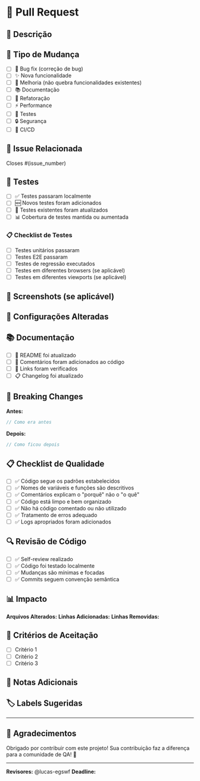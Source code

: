 # 🚀 Pull Request

## 📝 Descrição

<!-- Descreva as mudanças implementadas neste PR -->

## 🎯 Tipo de Mudança

- [ ] 🐛 Bug fix (correção de bug)
- [ ] ✨ Nova funcionalidade
- [ ] 🔧 Melhoria (não quebra funcionalidades existentes)
- [ ] 📚 Documentação
- [ ] 🎨 Refatoração
- [ ] ⚡ Performance
- [ ] 🧪 Testes
- [ ] 🔒 Segurança
- [ ] 🚀 CI/CD

## 🔗 Issue Relacionada

<!-- Link para a issue que este PR resolve -->
Closes #(issue_number)

## 🧪 Testes

- [ ] ✅ Testes passaram localmente
- [ ] 🆕 Novos testes foram adicionados
- [ ] 🔄 Testes existentes foram atualizados
- [ ] 📊 Cobertura de testes mantida ou aumentada

### 📋 Checklist de Testes

- [ ] Testes unitários passaram
- [ ] Testes E2E passaram
- [ ] Testes de regressão executados
- [ ] Testes em diferentes browsers (se aplicável)
- [ ] Testes em diferentes viewports (se aplicável)

## 📸 Screenshots (se aplicável)

<!-- Adicione screenshots das mudanças visuais -->

## 🔧 Configurações Alteradas

<!-- Se houver mudanças de configuração, documente aqui -->

## 📚 Documentação

- [ ] 📖 README foi atualizado
- [ ] 📝 Comentários foram adicionados ao código
- [ ] 🔗 Links foram verificados
- [ ] 📋 Changelog foi atualizado

## 🚨 Breaking Changes

<!-- Se houver breaking changes, documente aqui -->

**Antes:**
```javascript
// Como era antes
```

**Depois:**
```javascript
// Como ficou depois
```

## 📋 Checklist de Qualidade

- [ ] ✅ Código segue os padrões estabelecidos
- [ ] ✅ Nomes de variáveis e funções são descritivos
- [ ] ✅ Comentários explicam o "porquê" não o "o quê"
- [ ] ✅ Código está limpo e bem organizado
- [ ] ✅ Não há código comentado ou não utilizado
- [ ] ✅ Tratamento de erros adequado
- [ ] ✅ Logs apropriados foram adicionados

## 🔍 Revisão de Código

- [ ] ✅ Self-review realizado
- [ ] ✅ Código foi testado localmente
- [ ] ✅ Mudanças são mínimas e focadas
- [ ] ✅ Commits seguem convenção semântica

## 📊 Impacto

**Arquivos Alterados:** <!-- Número de arquivos -->
**Linhas Adicionadas:** <!-- Número de linhas -->
**Linhas Removidas:** <!-- Número de linhas -->

## 🎯 Critérios de Aceitação

<!-- Liste os critérios que devem ser atendidos -->

- [ ] Critério 1
- [ ] Critério 2
- [ ] Critério 3

## 📝 Notas Adicionais

<!-- Qualquer informação adicional que os revisores devem saber -->

## 🏷️ Labels Sugeridas

<!-- Sugira labels que você acha que se aplicam a este PR -->

---

## 🌟 **Agradecimentos**

Obrigado por contribuir com este projeto! Sua contribuição faz a diferença para a comunidade de QA! 🚀

---

**Revisores:** @lucas-egswf
**Deadline:** <!-- Se houver deadline específico -->
